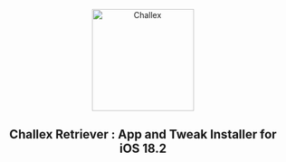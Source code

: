 <p align="center">
<img src="https://xookz.com/challex-images/challexlogo.png" alt="Challex" height="180" width="180"/>
</p>
<h2 align="center">Challex Retriever : App and Tweak Installer for iOS 18.2</h2>


